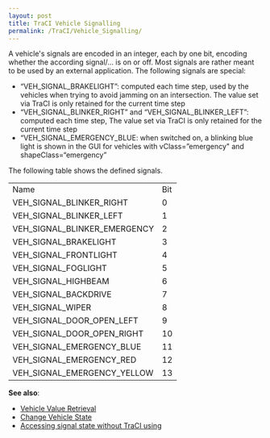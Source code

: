 ```yaml
---
layout: post
title: TraCI Vehicle Signalling
permalink: /TraCI/Vehicle_Signalling/
---
```


A vehicle's signals are encoded in an integer, each by one bit, encoding whether the according signal/... is on or off. Most signals are rather meant to be used by an external application. The following signals are special:

-   “VEH_SIGNAL_BRAKELIGHT”: computed each time step, used by the vehicles when trying to avoid jamming on an intersection. The value set via TraCI is only retained for the current time step
-   “VEH_SIGNAL_BLINKER_RIGHT” and “VEH_SIGNAL_BLINKER_LEFT”: computed each time step, The value set via TraCI is only retained for the current time step
-   “VEH_SIGNAL_EMERGENCY_BLUE: when switched on, a blinking blue light is shown in the GUI for vehicles with vClass=”emergency" and shapeClass=“emergency”

The following table shows the defined signals.

|                                 |     |
|---------------------------------|-----|
| Name                            | Bit |
| VEH_SIGNAL_BLINKER_RIGHT     | 0   |
| VEH_SIGNAL_BLINKER_LEFT      | 1   |
| VEH_SIGNAL_BLINKER_EMERGENCY | 2   |
| VEH_SIGNAL_BRAKELIGHT         | 3   |
| VEH_SIGNAL_FRONTLIGHT         | 4   |
| VEH_SIGNAL_FOGLIGHT           | 5   |
| VEH_SIGNAL_HIGHBEAM           | 6   |
| VEH_SIGNAL_BACKDRIVE          | 7   |
| VEH_SIGNAL_WIPER              | 8   |
| VEH_SIGNAL_DOOR_OPEN_LEFT   | 9   |
| VEH_SIGNAL_DOOR_OPEN_RIGHT  | 10  |
| VEH_SIGNAL_EMERGENCY_BLUE    | 11  |
| VEH_SIGNAL_EMERGENCY_RED     | 12  |
| VEH_SIGNAL_EMERGENCY_YELLOW  | 13  |

**See also**:

-   [Vehicle Value Retrieval](/TraCI/Vehicle_Value_Retrieval "wikilink")
-   [Change Vehicle State](/TraCI/Change_Vehicle_State "wikilink")
-   [Accessing signal state without TraCI using ](/Simulation/Output/FCDOutput#Further_Options "wikilink")
